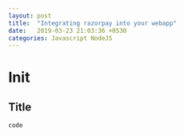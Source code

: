 ```yaml
---
layout: post
title:  "Integrating razorpay into your webapp"
date:   2019-03-23 21:03:36 +0530
categories: Javascript NodeJS
---
```


# Init

## Title

```c++
code
```